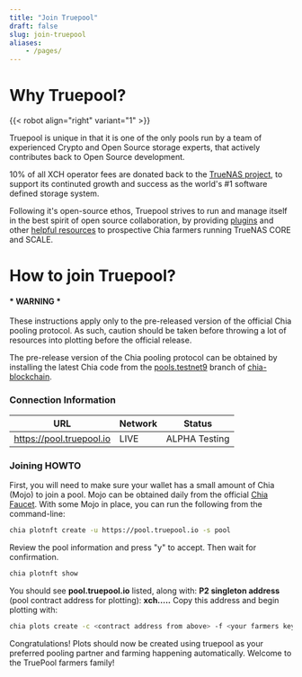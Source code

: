 ```yaml
---
title: "Join Truepool"
draft: false
slug: join-truepool
aliases:
    - /pages/
---
```


# Why Truepool?

{{< robot align="right" variant="1" >}}

Truepool is unique in that it is one of the only pools run by a team of experienced Crypto and Open Source storage experts, that actively contributes back to Open Source development.

10% of all XCH operator fees are donated back to the [TrueNAS project](http://www.truenas.com "TrueNAS project"), to support its continuted growth and success as the world's #1 software defined storage system.

Following it's open-source ethos, Truepool strives to run and manage itself in the best spirit of open source collaboration, by providing [plugins](https://github.com/truenas/charts/tree/master/charts/chia) and other [helpful resources](https://github.com/kmoore134/iocage-plugin-chia) to prospective Chia farmers running TrueNAS CORE and SCALE.

# How to join Truepool?

#### * WARNING *

These instructions apply only to the pre-released version of the official Chia pooling protocol. As such, caution should be taken before throwing a lot of resources into plotting before the official release.

The pre-release version of the Chia pooling protocol can be obtained by installing the latest Chia code from the [pools.testnet9](https://github.com/Chia-Network/chia-blockchain/tree/pools.testnet9) branch of [chia-blockchain](https://github.com/Chia-Network/chia-blockchain/).


### Connection Information

| URL  | Network | Status |
| ------------ | ------------ | ------------ |
| https://pool.truepool.io | LIVE | ALPHA Testing |

### Joining HOWTO

First, you will need to make sure your wallet has a small amount of Chia (Mojo) to join a pool. Mojo can be obtained daily from the official [Chia Faucet](https://faucet.chia.net/ "Chia Faucet"). With some Mojo in place, you can run the following from the command-line:

```bash
chia plotnft create -u https://pool.truepool.io -s pool
```

Review the pool information and press "y" to accept. Then wait for confirmation.

```bash
chia plotnft show
```
You should see **pool.truepool.io** listed, along with:
**P2 singleton address** (pool contract address for plotting): **xch.....**
Copy this address and begin plotting with:
```bash
chia plots create -c <contract address from above> -f <your farmers key> [other options]
```

Congratulations! Plots should now be created using truepool as your preferred pooling partner and farming happening automatically. Welcome to the TruePool farmers family!
